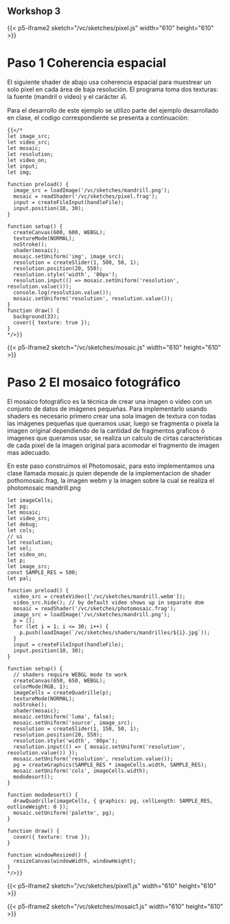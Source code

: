 ## Workshop 3

{{< p5-iframe2 sketch="/vc/sketches/pixel.js" width="610" height="610" >}}

# Paso 1 Coherencia espacial

El siguiente shader de abajo usa coherencia espacial para muestrear un solo pixel en cada área de baja resolución. El programa toma dos texturas: la fuente (mandril o video) y el carácter ॐ.

Para el desarrollo de este ejemplo se utilizo parte del ejemplo desarrollado en clase, el codigo correspondiente 
se presenta a continuación:

```tpl
{{</* 
let image_src;
let video_src;
let mosaic;
let resolution;
let video_on;
let input;
let img;

function preload() {
  image_src = loadImage('/vc/sketches/mandrill.png');
  mosaic = readShader('/vc/sketches/pixel.frag');
  input = createFileInput(handleFile);
  input.position(10, 30);
}

function setup() {
  createCanvas(600, 600, WEBGL);
  textureMode(NORMAL);
  noStroke();
  shader(mosaic);
  mosaic.setUniform('img', image_src);
  resolution = createSlider(1, 500, 50, 1);
  resolution.position(20, 550);
  resolution.style('width', '80px');
  resolution.input(() => mosaic.setUniform('resolution', resolution.value()));
  console.log(resolution.value());
  mosaic.setUniform('resolution', resolution.value());
}
function draw() {
  background(33);
  cover({ texture: true });
}
*/>}}
```

{{< p5-iframe2 sketch="/vc/sketches/mosaic.js" width="610" height="610" >}}

# Paso 2 El mosaico fotográfico

El mosaico fotográfico es la técnica de crear una imagen o video con un conjunto de datos de imágenes pequeñas. Para implementarlo usando shaders es necesario primero crear una sola imagen de textura con todas las imágenes pequeñas que queramos usar, luego se fragmenta o pixela la imagen original dependiendo de la cantidad de fragmentos graficos ó imagenes que queramos usar, se realiza un calculo de cirtas caracteristicas de cada pixel de la imagen original para acomodar el fragmento de imagen mas adecuado.

En este paso construimos el Photomosaic, para esto implementamos una clase llamada mosaic.js quien depende de la implementacion de shader pothomosaic.frag, la imagen webm y la imagen sobre la cual se realiza el photomosaic mandrill.png

```tpl
let imageCells;
let pg;
let mosaic;
let video_src;
let debug;
let cols;
// ui
let resolution;
let sel;
let video_on;
let p;
let image_src;
const SAMPLE_RES = 500;
let pal;

function preload() {
  video_src = createVideo(['/vc/sketches/mandrill.webm']);
  video_src.hide(); // by default video shows up in separate dom
  mosaic = readShader('/vc/sketches/photomosaic.frag');
  image_src = loadImage('/vc/sketches/mandrill.png');
  p = [];
  for (let i = 1; i <= 30; i++) {
    p.push(loadImage(`/vc/sketches/shaders/mandrilles/${i}.jpg`));
  }
  input = createFileInput(handleFile);
  input.position(10, 30);
}

function setup() {
  // shaders require WEBGL mode to work
  createCanvas(650, 650, WEBGL);
  colorMode(RGB, 1);
  imageCells = createQuadrille(p);
  textureMode(NORMAL);
  noStroke();
  shader(mosaic);
  mosaic.setUniform('luma', false);
  mosaic.setUniform('source', image_src);
  resolution = createSlider(1, 150, 50, 1);
  resolution.position(20, 550);
  resolution.style('width', '80px');
  resolution.input(() => { mosaic.setUniform('resolution', resolution.value()) });
  mosaic.setUniform('resolution', resolution.value());
  pg = createGraphics(SAMPLE_RES * imageCells.width, SAMPLE_RES);
  mosaic.setUniform('cols', imageCells.width);
  mododesort();
}

function mododesort() {
  drawQuadrille(imageCells, { graphics: pg, cellLength: SAMPLE_RES, outlineWeight: 0 });
  mosaic.setUniform('palette', pg);
}

function draw() {
  cover({ texture: true });
}

function windowResized() {
  resizeCanvas(windowWidth, windowHeight);
}
*/>}}
```

{{< p5-iframe2 sketch="/vc/sketches/pixel1.js" width="610" height="610" >}}

{{< p5-iframe2 sketch="/vc/sketches/mosaic1.js" width="610" height="610" >}}